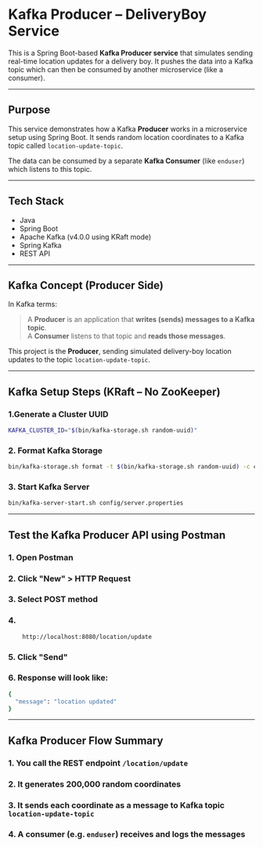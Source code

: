 # Kafka Producer – DeliveryBoy Service

This is a Spring Boot-based **Kafka Producer service** that simulates sending real-time location updates for a delivery boy. It pushes the data into a Kafka topic which can then be consumed by another microservice (like a consumer).

---

## Purpose

This service demonstrates how a Kafka **Producer** works in a microservice setup using Spring Boot. It sends random location coordinates to a Kafka topic called `location-update-topic`.

The data can be consumed by a separate **Kafka Consumer** (like `enduser`) which listens to this topic.

---

## Tech Stack

- Java
- Spring Boot
- Apache Kafka (v4.0.0 using KRaft mode)
- Spring Kafka
- REST API

---

## Kafka Concept (Producer Side)

In Kafka terms:
> A **Producer** is an application that **writes (sends) messages to a Kafka topic**.  
> A **Consumer** listens to that topic and **reads those messages**.

This project is the **Producer**, sending simulated delivery-boy location updates to the topic `location-update-topic`.

---

## Kafka Setup Steps (KRaft – No ZooKeeper)

### 1.Generate a Cluster UUID

```bash
KAFKA_CLUSTER_ID="$(bin/kafka-storage.sh random-uuid)"
```

### 2. Format Kafka Storage

```bash
bin/kafka-storage.sh format -t $(bin/kafka-storage.sh random-uuid) -c config/kraft/server.properties
```

###  3. Start Kafka Server
```bash
bin/kafka-server-start.sh config/server.properties
```

---

## Test the Kafka Producer API using Postman

### 1. Open Postman
### 2. Click "New" > HTTP Request
### 3. Select POST method
### 4. 
```bash
    http://localhost:8080/location/update
```
### 5. Click "Send"
### 6. Response will look like:
```bash
{
  "message": "location updated"
}
```
---

## Kafka Producer Flow Summary

### 1. You call the REST endpoint `/location/update`  
### 2. It generates 200,000 random coordinates  
### 3. It sends each coordinate as a message to Kafka topic `location-update-topic`  
### 4. A consumer (e.g. `enduser`) receives and logs the messages
